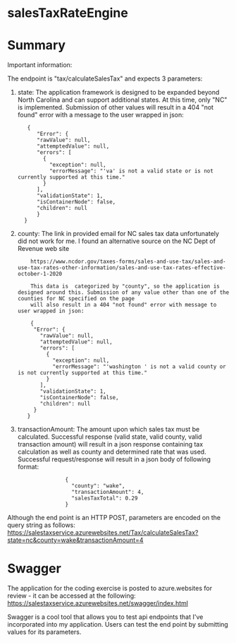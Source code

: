 # salesTaxRateEngine
Summary
=======
Important information:

The endpoint is "tax/calculateSalesTax" and expects 3 parameters:

1. state: The application framework is designed to be expanded beyond North Carolina and can support additional states. At this time, only "NC" is implemented. Submission of 
          other values will result in a 404 "not found" error with a message to the user wrapped in json:
          
          {
             "Error": {
             "rawValue": null,
             "attemptedValue": null,
             "errors": [
               {
                 "exception": null,
                 "errorMessage": "'va' is not a valid state or is not currently supported at this time."
               }
             ],
             "validationState": 1,
             "isContainerNode": false,
             "children": null
             }
         }
               
2. county: The link in provided email for NC sales tax data unfortunately did not work for me. I found an alternative source on the NC Dept of Revenue web site
                  
           https://www.ncdor.gov/taxes-forms/sales-and-use-tax/sales-and-use-tax-rates-other-information/sales-and-use-tax-rates-effective-october-1-2020

           This data is  categorized by "county", so the application is designed around this. Submission of any value other than one of the counties for NC specified on the page 
           will also result in a 404 "not found" error with message to user wrapped in json:
           
           {
            "Error": {
              "rawValue": null,
              "attemptedValue": null,
              "errors": [
                {
                  "exception": null,
                  "errorMessage": "'washington ' is not a valid county or is not currently supported at this time."
                }
              ],
              "validationState": 1,
              "isContainerNode": false,
              "children": null
            }
          }
                 
3. transactionAmount: The amount upon which sales tax must be calculated. Successful response (valid state, valid county, valid transaction amount) will result in a json 
                      response containing tax calculation as well as county and determined rate that was used. Successful request/response will result in a json body of 
                      following format:
                   
                      {
                        "county": "wake",
                        "transactionAmount": 4,
                        "salesTaxTotal": 0.29
                      }

Although the end point is an HTTP POST, parameters are encoded on the query string as follows:
   https://salestaxservice.azurewebsites.net/Tax/calculateSalesTax?state=nc&county=wake&transactionAmount=4

Swagger
=======
The application for the coding exercise is posted to azure.websites for review - it can be accessed at the following:
   https://salestaxservice.azurewebsites.net/swagger/index.html

Swagger is a cool tool that allows you to test api endpoints that I've incorporated into my application. Users can test the end point by submitting values for its parameters.
